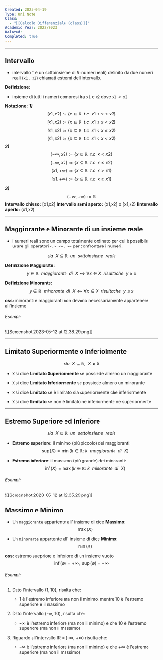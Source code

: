 ```yaml
---
Created: 2023-04-19
Type: Uni Note
Class:
  - "[[Calcolo Differenziale (class)]]"
Academic Year: 2022/2023
Related: 
Completed: true
---
```

---
## Intervallo 
- intervallo `I` è un sottoinsieme di `R` (numeri reali) definito da due numeri reali (`x1, x2`) chiamati estremi dell'intervallo.

**Definizione:**
- insieme di tutti i numeri compresi tra `x1` e `x2` dove `x1 < x2`

 **Notazione:**
 ***1)***
$$ 
[x1, x2] := \{ x\subseteq \mathbb{R} ~~ t.c ~~ x1 \leq x \leq x2 \} $$
$$
[x1, x2) := \{ x\subseteq \mathbb{R} ~~ t.c ~~ x1 \leq x < x2 \}
$$
$$
(x1, x2] := \{ x\subseteq \mathbb{R} ~~t.c~~ x1 < x \leq x2 \}$$
$$(x1, x2) := \{ x\subseteq \mathbb{R} ~~t.c~~ x1 < x < x2 \}
$$
***2)***
$$ 
(-\infty, x2) := \{ x\subseteq \mathbb{R} ~~t.c~~ x < x2 \} $$
$$ 
(-\infty, x2] := \{ x\subseteq \mathbb{R} ~~t.c~~ x \leq x2 \} $$
$$ 
(x1, +\infty) := \{ x\subseteq \mathbb{R} ~~t.c~~ x > x1 \} $$
$$ 
[x1, +\infty) := \{ x\subseteq \mathbb{R} ~~t.c~~ x \geq x1 \} $$

***3)***
$$ (-\infty, +\infty) := \mathbb{R}$$
**Intervallo chiuso:** \[x1,x2\]
**Intervallo semi aperto:** \(x1,x2\] o \[x1,x2\)
**Iintervallo aperto:** \(x1,x2\)

---

## Maggiorante e Minorante di un insieme reale
- i numeri reali sono un campo totalmente ordinato per cui è possibile usare gli operatori `<,> <=, >=` per confrontare i numeri.

$$ sia ~~ X\subseteq \mathbb{R} ~~un~~sottoinsieme~~reale$$

**Definizione Maggiorate:**
$$ y \in \mathbb{R} ~~maggiorante~~ di ~~X \Leftrightarrow \forall x \in X ~~ risulta che ~~y\geq x  $$

**Definizione Minorante:**
$$  y \in \mathbb{R} ~~minorante ~~di ~~X \Leftrightarrow \forall x \in X ~~ risulta che ~~y\leq x  $$

**oss:** minoranti e maggioranti non devono necessariamente appartenere all'insieme

###### Esempi: 

![[Screenshot 2023-05-12 at 12.38.29.png]]


---

## Limitato Superiormente o Inferiolmente
$$ sia ~~ X\subseteq \mathbb{R},~~ X\ne0 $$
- `X` si dice **Limitato Superiormente** se possiede almeno un maggiorante 
- `X` si dice **Limitato Inferiormente** se possiede almeno un minorante 

- `X` si dice **Limitato** se è limitato sia superiormente che inferiormente
- `X` si dice **llimitato** se non è limitato ne inferiormente ne superiormente

---

## Estremo Superiore ed Inferiore
$$sia ~~ X\subseteq \mathbb{R} ~~un~~sottoinsieme~~reale$$

- **Estremo superiore:** il minimo (più piccolo) dei maggioranti:
$$ \sup(X)= \min(k \in \mathbb{R}:~k~~maggiorante~~di~~X) $$

- **Estremo inferiore:** il massimo (più grande) dei minoranti:
$$ \inf(X)= \max(k \in \mathbb{R}:~k~~minorante~~di~~X) $$

###### Esempi:
![[Screenshot 2023-05-12 at 12.35.29.png]]

## Massimo e Minimo
- Un `maggiorante` appartente all' insieme di dice **Massimo**:
$$ \max(X)$$

- Un `minorante` appartente all' insieme di dice **Minimo**:
$$ \min(X)$$

**oss:** estremo suepriore e inferiore di un insieme vuoto:
$$ \inf{(\emptyset)=+\infty},~~\sup{(\emptyset)=-\infty}$$

###### Esempi:
1. ﻿﻿﻿Dato l'intervallo (1, 10], risulta che:
	- 1 è l'estremo inferiore ma non il minimo, mentre 10 è l'estremo superiore e il massimo

2.  ﻿﻿﻿Dato l'intervallo (-∞, 10), risulta che:
	- -∞ è l'estremo inferiore (ma non il minimo) e che 10 è l'estremo superiore (ma non il massimo)

3.  ﻿﻿﻿Riguardo all'intervallo IR = (-∞, +∞) risulta che:
	- -∞ è l'estremo inferiore (ma non il minimo) e che +∞ è l'estremo superiore (ma non il massimo)
